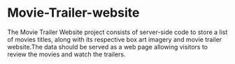 # Movie-Trailer-website
The Movie Trailer Website project consists of server-side code to store a list of movies titles, along with its respective box art imagery and movie trailer website.The data should be served as a web page allowing visitors to review the movies and watch the trailers.
